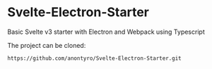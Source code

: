 # Svelte-Electron-Starter

Basic Svelte v3 starter with Electron and Webpack using Typescript

The project can be cloned:
```bash
https://github.com/anontyro/Svelte-Electron-Starter.git
```
